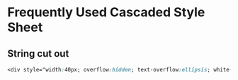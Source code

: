 # Frequently Used Cascaded Style Sheet

## String cut out

```css
<div style="width:40px; overflow:hidden; text-overflow:ellipsis; white-space:nowrap;">Arbitrary length of characters</div>
```
